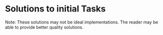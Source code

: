 # Solutions to initial Tasks
Note: These solutions may not be ideal implementations. The reader may be able to provide better quality solutions. 